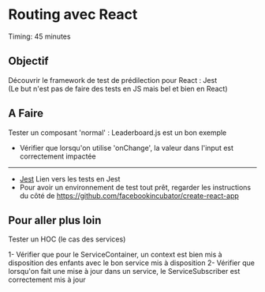 Routing avec React
===

Timing: 45 minutes

Objectif
---

Découvrir le framework de test de prédilection pour React : Jest  
(Le but n'est pas de faire des tests en JS mais bel et bien en React)

A Faire
---

Tester un composant 'normal' : Leaderboard.js est un bon exemple

- Vérifier que lorsqu'on utilise 'onChange', la valeur dans l'input est correctement impactée

---

* [Jest](https://facebook.github.io/jest/docs/tutorial-react.html) Lien vers les tests en Jest
* Pour avoir un environnement de test tout prêt, regarder les instructions du côté de https://github.com/facebookincubator/create-react-app

Pour aller plus loin
---

Tester un HOC (le cas des services)

1- Vérifier que pour le ServiceContainer, un context est bien mis à disposition des enfants
avec le bon service mis à disposition
2- Vérifier que lorsqu'on fait une mise à jour dans un service, le ServiceSubscriber est
correctement mis à jour
